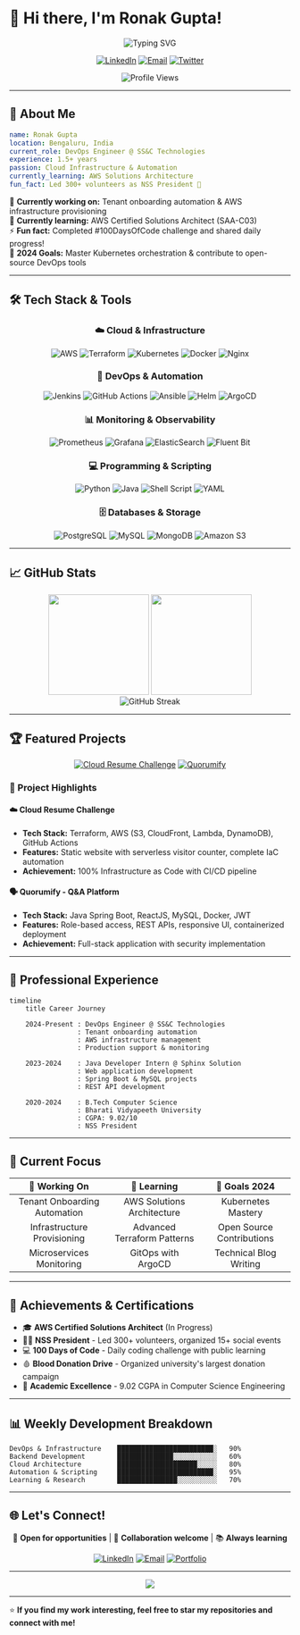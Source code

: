 # 👋 Hi there, I'm Ronak Gupta!

<div align="center">
  <img src="https://readme-typing-svg.demolab.com?font=Fira+Code&size=28&duration=3000&pause=1000&color=3B82F6&center=true&vCenter=true&multiline=true&repeat=false&width=800&height=100&lines=DDevOps+Engineer+%7C+Cloud+Infrastructure+Specialist;Building+Scalable+Solutions+%E2%9A%A1+Automating+Everything+%F0%9F%9A%80" alt="Typing SVG" />
</div>

<div align="center">
  
  [![LinkedIn](https://img.shields.io/badge/LinkedIn-0077B5?style=for-the-badge&logo=linkedin&logoColor=white)](https://linkedin.com/in/ronak083)
  [![Email](https://img.shields.io/badge/Email-D14836?style=for-the-badge&logo=gmail&logoColor=white)](mailto:ronakgupta083@gmail.com)
  [![Twitter](https://img.shields.io/badge/Twitter-1DA1F2?style=for-the-badge&logo=twitter&logoColor=white)](https://twitter.com/ronak083)
  
  ![Profile Views](https://komarev.com/ghpvc/?username=Ronak083&color=3b82f6&style=for-the-badge&label=PROFILE+VIEWS)

</div>

---

## 🚀 About Me

```yaml
name: Ronak Gupta
location: Bengaluru, India
current_role: DevOps Engineer @ SS&C Technologies
experience: 1.5+ years
passion: Cloud Infrastructure & Automation
currently_learning: AWS Solutions Architecture
fun_fact: Led 300+ volunteers as NSS President 🎯
```

🔭 **Currently working on:** Tenant onboarding automation & AWS infrastructure provisioning  
🌱 **Currently learning:** AWS Certified Solutions Architect (SAA-C03)  
⚡ **Fun fact:** Completed #100DaysOfCode challenge and shared daily progress!  
🎯 **2024 Goals:** Master Kubernetes orchestration & contribute to open-source DevOps tools

---

## 🛠️ Tech Stack & Tools

<div align="center">

### ☁️ Cloud & Infrastructure
![AWS](https://img.shields.io/badge/AWS-232F3E?style=for-the-badge&logo=amazon-aws&logoColor=white)
![Terraform](https://img.shields.io/badge/Terraform-7B42BC?style=for-the-badge&logo=terraform&logoColor=white)
![Kubernetes](https://img.shields.io/badge/kubernetes-326CE5?style=for-the-badge&logo=kubernetes&logoColor=white)
![Docker](https://img.shields.io/badge/Docker-2496ED?style=for-the-badge&logo=docker&logoColor=white)
![Nginx](https://img.shields.io/badge/Nginx-009639?style=for-the-badge&logo=nginx&logoColor=white)

### 🔧 DevOps & Automation
![Jenkins](https://img.shields.io/badge/Jenkins-D24939?style=for-the-badge&logo=jenkins&logoColor=white)
![GitHub Actions](https://img.shields.io/badge/GitHub_Actions-2088FF?style=for-the-badge&logo=github-actions&logoColor=white)
![Ansible](https://img.shields.io/badge/Ansible-EE0000?style=for-the-badge&logo=ansible&logoColor=white)
![Helm](https://img.shields.io/badge/Helm-0F1689?style=for-the-badge&logo=helm&logoColor=white)
![ArgoCD](https://img.shields.io/badge/ArgoCD-EF7B4D?style=for-the-badge&logo=argo&logoColor=white)

### 📊 Monitoring & Observability
![Prometheus](https://img.shields.io/badge/Prometheus-E6522C?style=for-the-badge&logo=prometheus&logoColor=white)
![Grafana](https://img.shields.io/badge/Grafana-F46800?style=for-the-badge&logo=grafana&logoColor=white)
![ElasticSearch](https://img.shields.io/badge/Elasticsearch-005571?style=for-the-badge&logo=elasticsearch&logoColor=white)
![Fluent Bit](https://img.shields.io/badge/Fluent_Bit-49BDA5?style=for-the-badge&logo=fluentbit&logoColor=white)

### 💻 Programming & Scripting
![Python](https://img.shields.io/badge/Python-3776AB?style=for-the-badge&logo=python&logoColor=white)
![Java](https://img.shields.io/badge/Java-ED8B00?style=for-the-badge&logo=openjdk&logoColor=white)
![Shell Script](https://img.shields.io/badge/Shell_Script-121011?style=for-the-badge&logo=gnu-bash&logoColor=white)
![YAML](https://img.shields.io/badge/YAML-CB171E?style=for-the-badge&logo=yaml&logoColor=white)

### 🗄️ Databases & Storage
![PostgreSQL](https://img.shields.io/badge/PostgreSQL-316192?style=for-the-badge&logo=postgresql&logoColor=white)
![MySQL](https://img.shields.io/badge/MySQL-4479A1?style=for-the-badge&logo=mysql&logoColor=white)
![MongoDB](https://img.shields.io/badge/MongoDB-4EA94B?style=for-the-badge&logo=mongodb&logoColor=white)
![Amazon S3](https://img.shields.io/badge/Amazon_S3-569A31?style=for-the-badge&logo=amazon-s3&logoColor=white)

</div>

---

## 📈 GitHub Stats

<div align="center">
  <img height="180em" src="https://github-readme-stats.vercel.app/api?username=Ronak083&show_icons=true&theme=react&include_all_commits=true&count_private=true&hide_border=true&bg_color=0D1117&title_color=3B82F6&icon_color=3B82F6&text_color=C9D1D9"/>
  <img height="180em" src="https://github-readme-stats.vercel.app/api/top-langs/?username=Ronak083&layout=compact&langs_count=8&theme=react&hide_border=true&bg_color=0D1117&title_color=3B82F6&text_color=C9D1D9"/>
</div>

<div align="center">
  <img src="https://github-readme-streak-stats.herokuapp.com/?user=Ronak083&theme=react&hide_border=true&background=0D1117&stroke=3B82F6&ring=3B82F6&fire=3B82F6&currStreakLabel=3B82F6" alt="GitHub Streak" />
</div>

---

## 🏆 Featured Projects

<div align="center">

[![Cloud Resume Challenge](https://github-readme-stats.vercel.app/api/pin/?username=Ronak083&repo=cloud-resume-challenge&theme=react&hide_border=true&bg_color=0D1117&title_color=3B82F6&text_color=C9D1D9)](https://github.com/Ronak083/cloud-resume-challenge)
[![Quorumify](https://github-readme-stats.vercel.app/api/pin/?username=Ronak083&repo=quorumify&theme=react&hide_border=true&bg_color=0D1117&title_color=3B82F6&text_color=C9D1D9)](https://github.com/Ronak083/quorumify)

</div>

### 🌟 Project Highlights

#### ☁️ Cloud Resume Challenge
- **Tech Stack:** Terraform, AWS (S3, CloudFront, Lambda, DynamoDB), GitHub Actions
- **Features:** Static website with serverless visitor counter, complete IaC automation
- **Achievement:** 100% Infrastructure as Code with CI/CD pipeline

#### 🗣️ Quorumify - Q&A Platform
- **Tech Stack:** Java Spring Boot, ReactJS, MySQL, Docker, JWT
- **Features:** Role-based access, REST APIs, responsive UI, containerized deployment
- **Achievement:** Full-stack application with security implementation

---

## 💼 Professional Experience

```mermaid
timeline
    title Career Journey
    
    2024-Present : DevOps Engineer @ SS&C Technologies
                 : Tenant onboarding automation
                 : AWS infrastructure management
                 : Production support & monitoring
                 
    2023-2024    : Java Developer Intern @ Sphinx Solution
                 : Web application development
                 : Spring Boot & MySQL projects
                 : REST API development
                 
    2020-2024    : B.Tech Computer Science
                 : Bharati Vidyapeeth University
                 : CGPA: 9.02/10
                 : NSS President
```

---

## 🎯 Current Focus

<div align="center">

| 🔭 Working On | 🌱 Learning | 🎯 Goals 2024 |
|:---:|:---:|:---:|
| Tenant Onboarding Automation | AWS Solutions Architecture | Kubernetes Mastery |
| Infrastructure Provisioning | Advanced Terraform Patterns | Open Source Contributions |
| Microservices Monitoring | GitOps with ArgoCD | Technical Blog Writing |

</div>

---

## 🏅 Achievements & Certifications

- 🎓 **AWS Certified Solutions Architect** (In Progress)
- 👨‍💼 **NSS President** - Led 300+ volunteers, organized 15+ social events
- 💻 **100 Days of Code** - Daily coding challenge with public learning
- 🩸 **Blood Donation Drive** - Organized university's largest donation campaign
- 🎯 **Academic Excellence** - 9.02 CGPA in Computer Science Engineering

---

## 📊 Weekly Development Breakdown

```text
DevOps & Infrastructure    ████████████████████████░   90%
Backend Development        ██████████████░░░░░░░░░░░   60% 
Cloud Architecture         ████████████████████░░░░░   80%
Automation & Scripting     ████████████████████████░   95%
Learning & Research        ███████████████░░░░░░░░░░   70%
```

---

## 🌐 Let's Connect!

<div align="center">

💬 **Open for opportunities** | 🤝 **Collaboration welcome** | 📚 **Always learning**

[![LinkedIn](https://img.shields.io/badge/Professional_Network-0077B5?style=for-the-badge&logo=linkedin&logoColor=white)](https://linkedin.com/in/ronak083)
[![Email](https://img.shields.io/badge/Get_In_Touch-D14836?style=for-the-badge&logo=gmail&logoColor=white)](mailto:ronakgupta083@gmail.com)
[![Portfolio](https://img.shields.io/badge/Portfolio-FF5722?style=for-the-badge&logo=google-chrome&logoColor=white)](#)

</div>

---

<div align="center">
  <img src="https://capsule-render.vercel.app/api?type=waving&color=gradient&customColorList=6,11,20&height=100&section=footer&text=Thanks%20for%20visiting!&fontSize=16&fontColor=ffffff&animation=twinkling&fontAlignY=75"/>
</div>

---

⭐ **If you find my work interesting, feel free to star my repositories and connect with me!**
